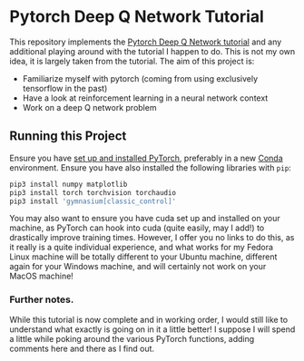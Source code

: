 # Pytorch Deep Q Network Tutorial

This repository implements the [Pytorch Deep Q Network tutorial](https://pytorch.org/tutorials/intermediate/reinforcement_q_learning.html) and any additional playing around with the tutorial I happen to do. This is not my own idea, it is largely taken from the tutorial. The aim of this project is:

- Familiarize myself with pytorch (coming from using exclusively tensorflow in the past)
- Have a look at reinforcement learning in a neural network context
- Work on a deep Q network problem

## Running this Project

Ensure you have [set up and installed PyTorch](https://pytorch.org), preferably in a new [Conda](https://docs.conda.io/en/latest/miniconda.html) environment. Ensure you have also installed the following libraries with `pip`:

```bash
pip3 install numpy matplotlib 
pip3 install torch torchvision torchaudio
pip3 install 'gymnasium[classic_control]'
```

You may also want to ensure you have cuda set up and installed on your machine, as PyTorch can hook into cuda (quite easily, may I add!) to drastically improve training times. However, I offer you no links to do this, as it really is a quite individual experience, and what works for my Fedora Linux machine will be totally different to your Ubuntu machine, different again for your Windows machine, and will certainly not work on your MacOS machine!

### Further notes.

While this tutorial is now complete and in working order, I would still like to understand what exactly is going on in it a little better! I suppose I will spend a little while poking around the various PyTorch functions, adding comments here and there as I find out.
